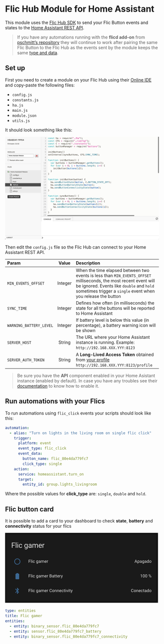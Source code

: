# Flic Hub Module for Home Assistant

This module uses the [Flic Hub SDK](https://flic.io/flic-hub-sdk) to send your Flic Button events and states to the [Home Assistant REST API](https://developers.home-assistant.io/docs/api/rest).

> If you have any automations running with the **flicd add-on** from [pschmitt’s repository](https://github.com/pschmitt/home-assistant-addons) they will continue to work after pairing the same Flic Button to the Flic Hub as the events sent by the module keeps the same [type and data](https://www.home-assistant.io/integrations/flic).

## Set up

First you need to create a module on your Flic Hub using their [Online IDE](https://hubsdk.flic.io) and copy-paste the following files:
* `config.js`
* `constants.js`
* `ha.js`
* `main.js`
* `module.json`
* `utils.js`

It should look something like this:

![Flic Hub Online IDE](../res/FlicHubOnlineIDE.png?raw=true "Flic Hub Online IDE")

Then edit the `config.js` file so the Flic Hub can connect to your Home Assistant REST API.

| Param                   | Value   | Description |
| :---------------------- | :-----: | :---------- |
| `MIN_EVENTS_OFFSET`     | Integer | When the time elapsed between two events is less than `MIN_EVENTS_OFFSET` milliseconds, the most recent event will be ignored. Events like `double` and `hold` sometimes trigger a `single` event when you release the button |
| `SYNC_TIME`             | Integer | Defines how often (in milliseconds) the state for all the buttons will be reported to Home Assistant |
| `WARNING_BATTERY_LEVEL` | Integer | If battery level is below this value (in percentage), a battery warning icon will be shown |
| `SERVER_HOST`           | String  | The URL where your Home Assistant instance is running. Example: `http://192.168.XXX.YYY:8123` |
| `SERVER_AUTH_TOKEN`     | String  | A **Long-Lived Access Token** obtained from [your profile](https://www.home-assistant.io/docs/authentication/#your-account-profile) `http://192.168.XXX.YYY:8123/profile` |

> Be sure you have the **API** component enabled in your Home Asistant instance (enabled by default). In case you have any troubles see their [documentation](https://www.home-assistant.io/integrations/api) to know how to enable it.

## Run automations with your Flics

To run automations using `flic_click` events your scripts should look like this:

```yaml
automation:
  - alias: "Turn on lights in the living room on single flic click"
    trigger:
      platform: event
      event_type: flic_click
      event_data:
        button_name: flic_80e4da779fc7
        click_type: single
    action:
      service: homeassistant.turn_on
      target:
        entity_id: group.lights_livingroom
```

Where the possible values for **click_type** are: `single`, `double` and `hold`.

## Flic button card

It is possible to add a card to your dashboard to check **state**, **battery** and **connectivity** status for your flics

![Flic Button Card](../res/FlicButtonCard.png?raw=true "Flic Button Card")

```yaml
type: entities
title: Flic gamer
entities:
  - entity: binary_sensor.flic_80e4da779fc7
  - entity: sensor.flic_80e4da779fc7_battery
  - entity: binary_sensor.flic_80e4da779fc7_connectivity
```